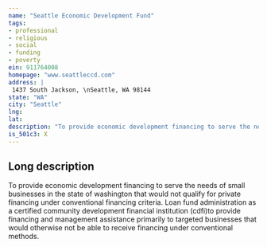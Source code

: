 ```yaml
---
name: "Seattle Economic Development Fund"
tags:
- professional
- religious
- social
- funding
- poverty
ein: 911764008
homepage: "www.seattleccd.com"
address: |
 1437 South Jackson, \nSeattle, WA 98144
state: "WA"
city: "Seattle"
lng: 
lat: 
description: "To provide economic development financing to serve the needs of small businesses in the state of washington that would not qualify for private financing under conventional financing criteria. "
is_501c3: X
---
```


## Long description

To provide economic development financing to serve the needs of small businesses in the state of washington that would not qualify for private financing under conventional financing criteria. Loan fund administration as a certified community development financial institution (cdfi)to provide financing and management assistance primarily to targeted businesses that would otherwise not be able to receive financing under conventional methods. 
